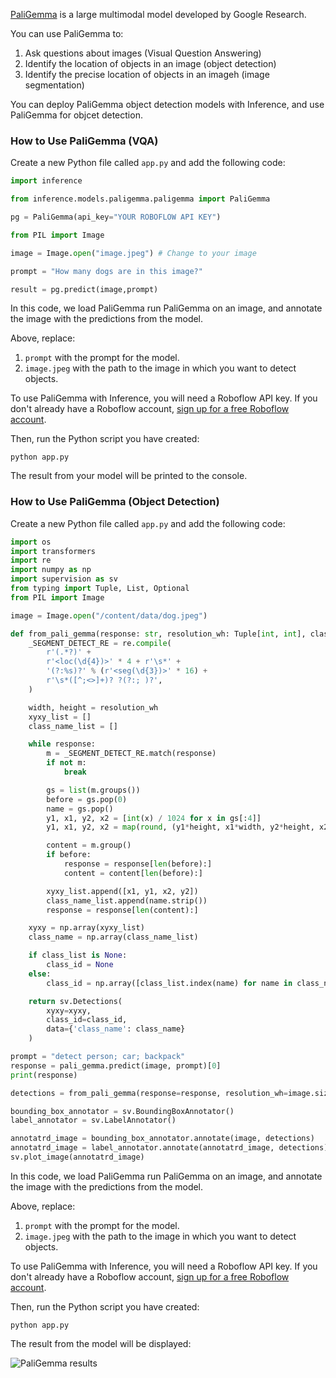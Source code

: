 <a href="https://blog.roboflow.com/paligemma-multimodal-vision/" target="_blank">PaliGemma</a> is a large multimodal model developed by Google Research.

You can use PaliGemma to:

1. Ask questions about images (Visual Question Answering)
2. Identify the location of objects in an image (object detection)
3. Identify the precise location of objects in an imageh (image segmentation)

You can deploy PaliGemma object detection models with Inference, and use PaliGemma for objcet detection.

### How to Use PaliGemma (VQA)

Create a new Python file called `app.py` and add the following code:

```python
import inference

from inference.models.paligemma.paligemma import PaliGemma

pg = PaliGemma(api_key="YOUR ROBOFLOW API KEY")

from PIL import Image

image = Image.open("image.jpeg") # Change to your image

prompt = "How many dogs are in this image?"

result = pg.predict(image,prompt)
```

In this code, we load PaliGemma run PaliGemma on an image, and annotate the image with the predictions from the model.

Above, replace:

1. `prompt` with the prompt for the model.
2. `image.jpeg` with the path to the image in which you want to detect objects.

To use PaliGemma with Inference, you will need a Roboflow API key. If you don't already have a Roboflow account, <a href="https://app.roboflow.com" target="_blank">sign up for a free Roboflow account</a>.

Then, run the Python script you have created:

```
python app.py
```

The result from your model will be printed to the console.

### How to Use PaliGemma (Object Detection)

Create a new Python file called `app.py` and add the following code:

```python
import os
import transformers
import re
import numpy as np
import supervision as sv
from typing import Tuple, List, Optional
from PIL import Image

image = Image.open("/content/data/dog.jpeg")

def from_pali_gemma(response: str, resolution_wh: Tuple[int, int], class_list: Optional[List[str]] = None) -> sv.Detections:
    _SEGMENT_DETECT_RE = re.compile(
        r'(.*?)' +
        r'<loc(\d{4})>' * 4 + r'\s*' +
        '(?:%s)?' % (r'<seg(\d{3})>' * 16) +
        r'\s*([^;<>]+)? ?(?:; )?',
    )

    width, height = resolution_wh
    xyxy_list = []
    class_name_list = []

    while response:
        m = _SEGMENT_DETECT_RE.match(response)
        if not m:
            break

        gs = list(m.groups())
        before = gs.pop(0)
        name = gs.pop()
        y1, x1, y2, x2 = [int(x) / 1024 for x in gs[:4]]
        y1, x1, y2, x2 = map(round, (y1*height, x1*width, y2*height, x2*width))

        content = m.group()
        if before:
            response = response[len(before):]
            content = content[len(before):]

        xyxy_list.append([x1, y1, x2, y2])
        class_name_list.append(name.strip())
        response = response[len(content):]

    xyxy = np.array(xyxy_list)
    class_name = np.array(class_name_list)

    if class_list is None:
        class_id = None
    else:
        class_id = np.array([class_list.index(name) for name in class_name])

    return sv.Detections(
        xyxy=xyxy,
        class_id=class_id,
        data={'class_name': class_name}
    )

prompt = "detect person; car; backpack"
response = pali_gemma.predict(image, prompt)[0]
print(response)

detections = from_pali_gemma(response=response, resolution_wh=image.size, class_list=['person', 'car', 'backpack'])

bounding_box_annotator = sv.BoundingBoxAnnotator()
label_annotator = sv.LabelAnnotator()

annotatrd_image = bounding_box_annotator.annotate(image, detections)
annotatrd_image = label_annotator.annotate(annotatrd_image, detections)
sv.plot_image(annotatrd_image)
```

In this code, we load PaliGemma run PaliGemma on an image, and annotate the image with the predictions from the model.

Above, replace:

1. `prompt` with the prompt for the model.
2. `image.jpeg` with the path to the image in which you want to detect objects.

To use PaliGemma with Inference, you will need a Roboflow API key. If you don't already have a Roboflow account, <a href="https://app.roboflow.com" target="_blank">sign up for a free Roboflow account</a>.

Then, run the Python script you have created:

```
python app.py
```

The result from the model will be displayed:

![PaliGemma results](https://media.roboflow.com/inference/paligemma.png)
